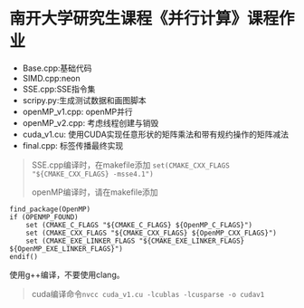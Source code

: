 # 南开大学研究生课程《并行计算》课程作业


* Base.cpp:基础代码
* SIMD.cpp:neon
* SSE.cpp:SSE指令集
* scripy.py:生成测试数据和画图脚本
* openMP_v1.cpp: openMP并行
* openMP_v2.cpp: 考虑线程创建与销毁
* cuda_v1.cu: 使用CUDA实现任意形状的矩阵乘法和带有规约操作的矩阵减法
* final.cpp: 标签传播最终实现


> SSE.cpp编译时，在makefile添加 `set(CMAKE_CXX_FLAGS "${CMAKE_CXX_FLAGS} -msse4.1")`
> 
> openMP编译时，请在makefile添加
```
find_package(OpenMP)
if (OPENMP_FOUND)
    set (CMAKE_C_FLAGS "${CMAKE_C_FLAGS} ${OpenMP_C_FLAGS}")
    set (CMAKE_CXX_FLAGS "${CMAKE_CXX_FLAGS} ${OpenMP_CXX_FLAGS}")
    set (CMAKE_EXE_LINKER_FLAGS "${CMAKE_EXE_LINKER_FLAGS} ${OpenMP_EXE_LINKER_FLAGS}")
endif()
```
使用g++编译，不要使用clang。

> cuda编译命令`nvcc cuda_v1.cu -lcublas -lcusparse -o cudav1`


